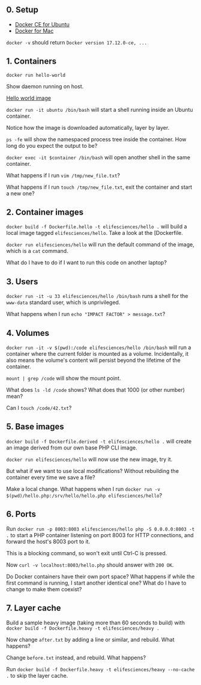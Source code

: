 ## 0. Setup

- [Docker CE for Ubuntu](https://docs.docker.com/install/linux/docker-ce/ubuntu/)
- [Docker for Mac](https://docs.docker.com/docker-for-mac/install/)

`docker -v` should return `Docker version 17.12.0-ce, ...`

## 1. Containers

`docker run hello-world`

Show daemon running on host.

[Hello world image](https://hub.docker.com/_/hello-world/)

`docker run -it ubuntu /bin/bash` will start a shell running inside an Ubuntu container.

Notice how the image is downloaded automatically, layer by layer.

`ps -fe` will show the namespaced process tree inside the container. How long do you expect the output to be?

`docker exec -it $container /bin/bash` will open another shell in the same container.

What happens if I run `vim /tmp/new_file.txt`?

What happens if I run `touch /tmp/new_file.txt`, exit the container and start a new one?

## 2. Container images

`docker build -f Dockerfile.hello -t elifesciences/hello .` will build a local image tagged `elifesciences/hello`. Take a look at the [Dockerfile.

`docker run elifesciences/hello` will run the default command of the image, which is a `cat` command.

What do I have to do if I want to run this code on another laptop?

## 3. Users

`docker run -it -u 33 elifesciences/hello /bin/bash` runs a shell for the `www-data` standard user, which is unprivileged.

What happens when I run `echo "IMPACT FACTOR" > message.txt`?

## 4. Volumes

`docker run -it -v $(pwd):/code elifesciences/hello /bin/bash` will run a container where the current folder is mounted as a volume. Incidentally, it also means the volume's content will persist beyond the lifetime of the container.

`mount | grep /code` will show the mount point.

What does `ls -ld /code` shows? What does that 1000 (or other number) mean?

Can I `touch /code/42.txt`?

## 5. Base images

`docker build -f Dockerfile.derived -t elifesciences/hello .` will create an image derived from our own base PHP CLI image.  

`docker run elifesciences/hello` will now use the new image, try it.

But what if we want to use local modifications? Without rebuilding the container every time we save a file?

Make a local change. What happens when I run `docker run -v $(pwd)/hello.php:/srv/hello/hello.php elifesciences/hello`?

## 6. Ports

Run `docker run -p 8003:8003 elifesciences/hello php -S 0.0.0.0:8003 -t .` to start a PHP container listening on port 8003 for HTTP connections, and forward the host's 8003 port to it.

This is a blocking command, so won't exit until Ctrl-C is pressed.

Now `curl -v localhost:8003/hello.php` should answer with `200 OK`.

Do Docker containers have their own port space? What happens if while the first command is running, I start another identical one? What do I have to change to make them coexist?

## 7. Layer cache

Build a sample heavy image (taking more than 60 seconds to build) with `docker build -f Dockerfile.heavy -t elifesciences/heavy .`

Now change `after.txt` by adding a line or similar, and rebuild. What happens?

Change `before.txt` instead, and rebuild. What happens?

Run `docker build -f Dockerfile.heavy -t elifesciences/heavy --no-cache .` to skip the layer cache.

